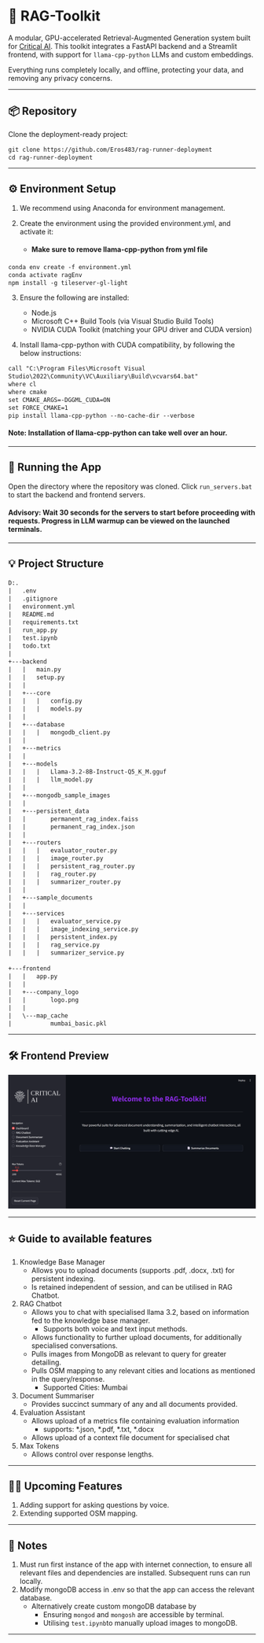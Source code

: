 # 🧠 RAG-Toolkit

A modular, GPU-accelerated Retrieval-Augmented Generation system built for [Critical AI](https://criticalai.in/). This toolkit integrates a FastAPI backend and a Streamlit frontend, with support for `llama-cpp-python` LLMs and custom embeddings.

Everything runs completely locally, and offline, protecting your data, and removing any privacy concerns.

---

## 📦 Repository

Clone the deployment-ready project:
```
git clone https://github.com/Eros483/rag-runner-deployment
cd rag-runner-deployment
```
---
## ⚙️ Environment Setup
1. We recommend using Anaconda for environment management.

2. Create the environment using the provided environment.yml, and activate it:
    - #### Make sure to remove llama-cpp-python from yml file
```
conda env create -f environment.yml
conda activate ragEnv
npm install -g tileserver-gl-light
```
3. Ensure the following are installed:

    - Node.js
    - Microsoft C++ Build Tools (via Visual Studio Build Tools)
    - NVIDIA CUDA Toolkit (matching your GPU driver and CUDA version)

4. Install llama-cpp-python with CUDA compatibility, by following the below instructions:
```
call "C:\Program Files\Microsoft Visual Studio\2022\Community\VC\Auxiliary\Build\vcvars64.bat"
where cl
where cmake
set CMAKE_ARGS=-DGGML_CUDA=ON
set FORCE_CMAKE=1
pip install llama-cpp-python --no-cache-dir --verbose
```
#### Note: Installation of llama-cpp-python can take well over an hour.
---

## 🚀 Running the App
Open the directory where the repository was cloned.
Click `run_servers.bat` to start the backend and frontend servers.
#### Advisory: Wait 30 seconds for the servers to start before proceeding with requests. Progress in LLM warmup can be viewed on the launched terminals.
---
## 💡 Project Structure
```
D:.
|   .env
|   .gitignore
|   environment.yml
|   README.md
|   requirements.txt
|   run_app.py
|   test.ipynb
|   todo.txt
|
+---backend
|   |   main.py
|   |   setup.py
|   |
|   +---core
|   |   |   config.py
|   |   |   models.py
|   |
|   +---database
|   |   |   mongodb_client.py
|   |
|   +---metrics
|   |
|   +---models
|   |   |   Llama-3.2-8B-Instruct-Q5_K_M.gguf
|   |   |   llm_model.py
|   |
|   +---mongodb_sample_images
|   |
|   +---persistent_data
|   |       permanent_rag_index.faiss
|   |       permanent_rag_index.json
|   |
|   +---routers
|   |   |   evaluator_router.py
|   |   |   image_router.py
|   |   |   persistent_rag_router.py
|   |   |   rag_router.py
|   |   |   summarizer_router.py
|   |
|   +---sample_documents
|   |
|   +---services
|   |   |   evaluator_service.py
|   |   |   image_indexing_service.py
|   |   |   persistent_index.py
|   |   |   rag_service.py
|   |   |   summarizer_service.py

+---frontend
|   |   app.py
|   |
|   +---company_logo
|   |       logo.png
|   |
|   \---map_cache
|           mumbai_basic.pkl
```
---
## 🛠️ Frontend Preview
![Preview of Features](assets/dashboard.png)

---
## ⭐ Guide to available features
1. Knowledge Base Manager
    - Allows you to upload documents (supports .pdf, .docx, .txt) for persistent indexing.
    - Is retained independent of session, and can be utilised in RAG Chatbot.
2. RAG Chatbot
    - Allows you to chat with specialised llama 3.2, based on information fed to the knowledge base manager.
        - Supports both voice and text input methods.
    - Allows functionality to further upload documents, for additionally specialised conversations.
    - Pulls images from MongoDB as relevant to query for greater detailing.
    - Pulls OSM mapping to any relevant cities and locations as mentioned in the query/response. 
        - Supported Cities: Mumbai
3. Document Summariser
    - Provides succinct summary of any and all documents provided.
4. Evaluation Assistant
    - Allows upload of a metrics file containing evaluation information
        - supports: *.json, *.pdf, *.txt, *.docx
    - Allows upload of a context file document for specialised chat
5. Max Tokens
    - Allows control over response lengths.
---
## 🧑‍💻 Upcoming Features
1. Adding support for asking questions by voice.
2. Extending supported OSM mapping.
---
## 💜 Notes
1. Must run first instance of the app with internet connection, to ensure all relevant files and dependencies are installed. Subsequent runs can run locally.
2. Modify mongoDB access in .env so that the app can access the relevant database.
    - Alternatively create custom mongoDB database by
        - Ensuring `mongod` and `mongosh` are accessible by terminal.
        - Utilising `test.ipynb`to manually upload images to mongoDB.
---
